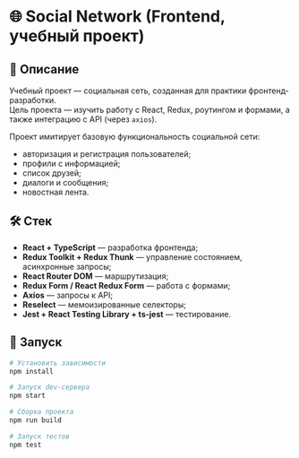 # 🌐 Social Network (Frontend, учебный проект)

## 📖 Описание
Учебный проект — социальная сеть, созданная для практики фронтенд-разработки.  
Цель проекта — изучить работу с React, Redux, роутингом и формами, а также интеграцию с API (через `axios`).  

Проект имитирует базовую функциональность социальной сети:  
- авторизация и регистрация пользователей;  
- профили с информацией;  
- список друзей;  
- диалоги и сообщения;  
- новостная лента.  

## 🛠️ Стек
- **React + TypeScript** — разработка фронтенда;  
- **Redux Toolkit + Redux Thunk** — управление состоянием, асинхронные запросы;  
- **React Router DOM** — маршрутизация;  
- **Redux Form / React Redux Form** — работа с формами;  
- **Axios** — запросы к API;  
- **Reselect** — мемоизированные селекторы;  
- **Jest + React Testing Library + ts-jest** — тестирование.

## 🚀 Запуск
```bash
# Установить зависимости
npm install

# Запуск dev-сервера
npm start

# Сборка проекта
npm run build

# Запуск тестов
npm test
